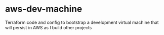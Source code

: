 # aws-dev-machine
Terraform code and config to bootstrap a development virtual machine that will persist in AWS as I build other projects
